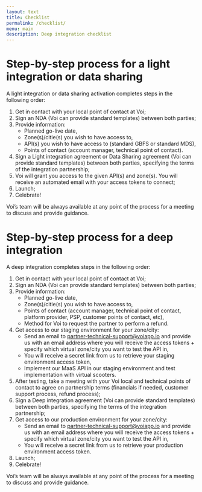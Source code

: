 ```yaml
---
layout: text
title: Checklist
permalink: /checklist/
menu: main
description: Deep integration checklist
---
```


# Step-by-step process for a light integration or data sharing
A light integration or data sharing activation completes steps in the following order:

1.  Get in contact with your local point of contact at Voi;
2. Sign an NDA (Voi can provide standard templates) between both parties;
3. Provide information: 
   - Planned go-live date,
   - Zone(s)/citie(s) you wish to have access to,
   - API(s) you wish to have access to (standard GBFS or standard MDS),
   - Points of contact (account manager, technical point of contact).
4. Sign a Light integration agreement or Data Sharing agreement (Voi can provide standard templates) between both parties, specifying the terms of the integration partnership;
5. Voi will grant you access to the given API(s) and zone(s). You will receive an automated email with your access tokens to connect;
6. Launch;
7. Celebrate!

Voi’s team will be always available at any point of the process for a meeting to discuss and provide guidance.

# Step-by-step process for a deep integration 
A deep integration completes steps in the following order:
1. Get in contact with your local point of contact at Voi;
2. Sign an NDA (Voi can provide standard templates) between both parties;
3. Provide information: 
   - Planned go-live date,
   - Zone(s)/citie(s) you wish to have access to,
   - Points of contact (account manager, technical point of contact, platform provider, PSP, customer points of contact, etc),
   - Method for Voi to request the partner to perform a refund.
4. Get access to our staging environment for your zone/city: 
   - Send an email to partner-technical-support@voiapp.io and provide us with an email address where you will receive the access tokens + specify which virtual zone/city you want to test the API in,
   - You will receive a secret link from us to retrieve your staging environment access token,
   - Implement our MaaS API in our staging environment and test implementation with virtual scooters.
5. After testing, take a meeting with your Voi local and technical points of contact to agree on partnership terms (financials if needed, customer support process, refund process);
6. Sign a Deep integration agreement (Voi can provide standard templates) between both parties, specifying the terms of the integration partnership;
7. Get access to our production environment for your zone/city:
   - Send an email to partner-technical-support@voiapp.io and provide us with an email address where you will receive the access tokens + specify which virtual zone/city you want to test the API in,
   - You will receive a secret link from us to retrieve your production environment access token.
8. Launch;
9. Celebrate! 

Voi’s team will be always available at any point of the process for a meeting to discuss and provide guidance.
